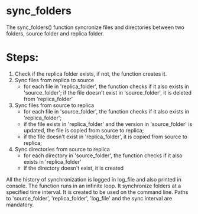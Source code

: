 # sync_folders

The sync_folders() function syncronize files and directories between two folders, source folder and replica folder. 

# Steps:

1. Check if the replica folder exists, if not, the function creates it.
2. Sync files from replica to source
   - for each file in 'replica_folder', the function checks if it also exists in 'source_folder'; if the file doesn't exist in 'source_folder', it is deleted from 'replica_folder'
3. Sync files from source to replica
   - for each file in 'source_folder', the function checks if it also exists in 'replica_folder';
   - if the file exists in 'replica_folder' and the version in 'source_folder' is updated, the file is copied from source to replica;
   - if the file doesn't exist in 'replica_folder', it is copied from source to replica;
4. Sync directories from source to replica
   - for each directory in 'source_folder', the function checks if it also exists in 'replica_folder'
   - if the directory doesn't exist, it is created

All the history of synchronization is logged in log_file and also printed in console.
The function runs in an infinite loop. It synchronize folders at a specified time interval.
It is created to be used on the command line. Paths to 'source_folder', 'replica_folder', 'log_file' and the sync interval are mandatory.
